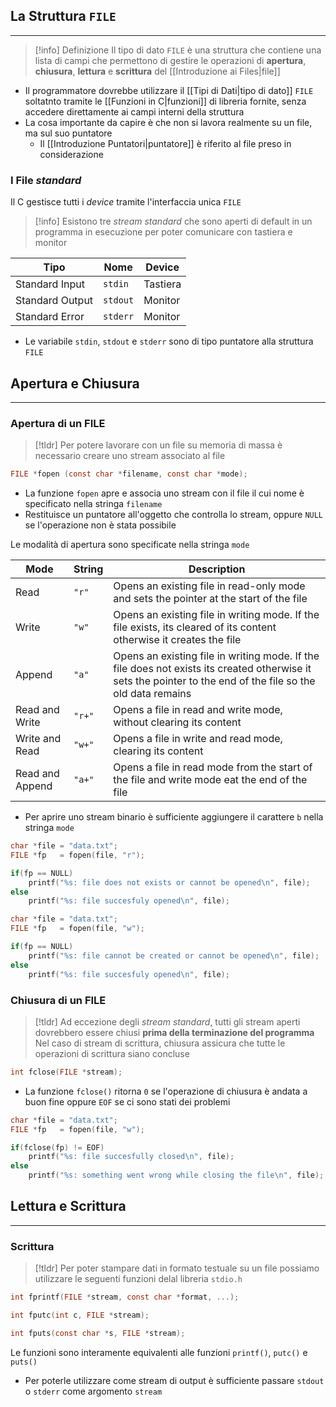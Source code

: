 ## La Struttura `FILE`
---
>[!info] Definizione
>Il tipo di dato `FILE` è una struttura che contiene una lista di campi che permettono di gestire le operazioni di **apertura**, **chiusura**, **lettura** e **scrittura** del [[Introduzione ai Files|file]]

- Il programmatore dovrebbe utilizzare il [[Tipi di Dati|tipo di dato]] `FILE` soltatnto tramite le [[Funzioni in C|funzioni]]  di libreria fornite, senza accedere direttamente ai campi interni della struttura
- La cosa importante da capire è che non si lavora realmente su un file, ma sul suo puntatore
	- Il [[Introduzione Puntatori|puntatore]] è riferito al file preso in considerazione

### I File *standard*
Il C gestisce tutti i *device* tramite l'interfaccia unica `FILE`
>[!info]
>Esistono tre *stream standard* che sono aperti di default in un programma in esecuzione per poter comunicare con tastiera e monitor

| Tipo | Nome | Device |
| ---- | ---- | ---- |
| Standard Input | `stdin` | Tastiera |
| Standard Output | `stdout` | Monitor |
| Standard Error | `stderr` | Monitor |
- Le variabile `stdin`, `stdout` e `stderr` sono di tipo puntatore alla struttura `FILE`

## Apertura e Chiusura
---
### Apertura di un FILE
>[!tldr]
>Per potere lavorare con un file su memoria di massa è necessario creare uno stream associato al file

```c
FILE *fopen (const char *filename, const char *mode);
```
- La funzione `fopen` apre e associa uno stream con il file il cui nome è specificato nella stringa `filename`
- Restituisce un puntatore all'oggetto che controlla lo stream, oppure `NULL` se l'operazione non è stata possibile

Le modalità di apertura sono specificate nella stringa `mode`

| Mode | String | Description |
| ---- | ---- | ---- |
| Read | `"r"` | Opens an existing file in read-only mode and sets the pointer at the start of the file |
| Write | `"w"` | Opens an existing file in writing mode. If the file exists, its cleared of its content otherwise it creates the file |
| Append | `"a"` | Opens an existing file in writing mode. If the file does not exists its created otherwise it sets the pointer to the end of the file so the old data remains |
| Read and Write | `"r+"` | Opens a file in read and write mode, without clearing its content |
| Write and Read | `"w+"` | Opens a file in write and read mode, clearing its content |
| Read and Append | `"a+"` | Opens a file in read mode from the start of the file and write mode eat the end of the file |
- Per aprire uno stream binario è sufficiente aggiungere il carattere `b` nella stringa `mode`

```c
char *file = "data.txt";
FILE *fp   = fopen(file, "r");

if(fp == NULL)
	printf("%s: file does not exists or cannot be opened\n", file);
else
	printf("%s: file succesfuly opened\n", file);
```

```c
char *file = "data.txt";
FILE *fp   = fopen(file, "w");

if(fp == NULL)
	printf("%s: file cannot be created or cannot be opened\n", file);
else
	printf("%s: file succesfuly opened\n", file);
```

### Chiusura di un FILE
>[!tldr]
>Ad eccezione degli *stream standard*, tutti gli stream aperti dovrebbero essere chiusi **prima della terminazione del programma**
>Nel caso di stream di scrittura, chiusura assicura che tutte le operazioni di scrittura siano concluse

```c
int fclose(FILE *stream);
```

- La funzione `fclose()` ritorna `0` se l'operazione di chiusura è andata a buon fine oppure `EOF` se ci sono stati dei problemi

```c
char *file = "data.txt";
FILE *fp   = fopen(file, "w");

if(fclose(fp) != EOF)
	printf("%s: file succesfully closed\n", file);
else
	printf("%s: something went wrong while closing the file\n", file);
```

## Lettura e Scrittura
---
### Scrittura
>[!tldr]
>Per poter stampare dati in formato testuale su un file possiamo utilizzare le seguenti funzioni delal libreria `stdio.h`

```c
int fprintf(FILE *stream, const char *format, ...);

int fputc(int c, FILE *stream);

int fputs(const char *s, FILE *stream);
```

Le funzioni sono interamente equivalenti alle funzioni `printf()`, `putc()` e `puts()`
- Per poterle utilizzare come stream di output è sufficiente passare `stdout` o `stderr` come argomento `stream`
